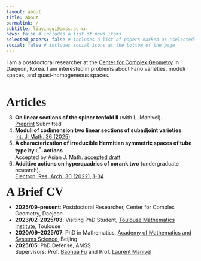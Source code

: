 ```yaml
---
layout: about
title: about
permalink: /
subtitle: liuyingqi@amss.ac.cn
news: false # includes a list of news items
selected_papers: false # includes a list of papers marked as "selected={true}"
social: false # includes social icons at the bottom of the page
---
```


I am a postdoctoral researcher at the [Center for Complex Geometry](https://ccg.ibs.re.kr/) in Daejeon, Korea.
I am interested in problems about Fano varieties, moduli spaces, and quasi-homogeneous spaces.  

<br>
<p><b><font size="6"><font style="font-family: Gill Sans">Articles</font></font></b></p>

3. **On linear sections of the spinor tenfold II** (with L. Manivel).  
   [Preprint](https://arxiv.org/abs/2504.21056v1) Submitted  
2. **Moduli of codimension two linear sections of subadjoint varieties**.  
   [Int. J. Math. 36 (2025)](https://www.worldscientific.com/doi/10.1142/S0129167X25500302)  
1. **A characterization of irreducible Hermitian symmetric spaces of tube type by $\mathbb{C}^*$-actions**.  
   Accepted by Asian J. Math. [accepted draft]()  
0. **Additive actions on hyperquadrics of corank two** (undergraduate research).  
   [Electron. Res. Arch. 30 (2022), 1-34](https://www.aimspress.com/article/doi/10.3934/era.2022001)  

<b><font size="6"><font style="font-family: Gill Sans">A Brief CV</font></font></b>

- **2025/09–present**: Postdoctoral Researcher, Center for Complex Geometry, Daejeon  
- **2023/02–2025/03**: Visiting PhD Student, [Toulouse Mathematics Institute](https://www.math.univ-toulouse.fr/fr/), Toulouse  
- **2020/09–2025/07**: PhD in Mathematics, [Academy of Mathematics and Systems Science](http://english.amss.cas.cn/), Beijing  
- **2025/05**: PhD Defense, AMSS  
  Supervisors: Prof. [Baohua Fu](http://www.math.ac.cn/people/fbh/) and Prof. [Laurent Manivel](https://manivel.perso.math.cnrs.fr/index.html)
